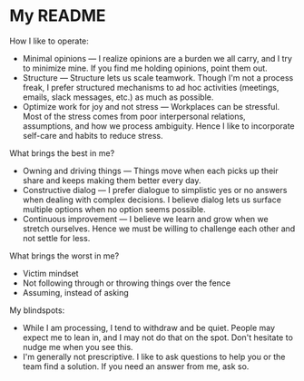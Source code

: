 # My README

How I like to operate:
* Minimal opinions — I realize opinions are a burden we all carry, and I try to minimize mine. If you find me holding opinions, point them out.
* Structure — Structure lets us scale teamwork. Though I'm not a process freak, I prefer structured mechanisms to ad hoc activities (meetings, emails, slack messages, etc.) as much as possible.
* Optimize work for joy and not stress — Workplaces can be stressful. Most of the stress comes from poor interpersonal relations, assumptions, and how we process ambiguity. Hence I like to incorporate self-care and habits to reduce stress. 

What brings the best in me?
* Owning and driving things — Things move when each picks up their share and keeps making them better every day.
* Constructive dialog — I prefer dialogue to simplistic yes or no answers when dealing with complex decisions. I believe dialog lets us surface multiple options when no option seems possible.
* Continuous improvement — I believe we learn and grow when we stretch ourselves. Hence we must be willing to challenge each other and not settle for less.

What brings the worst in me?
* Victim mindset
* Not following through or throwing things over the fence
* Assuming, instead of asking

My blindspots:
* While I am processing, I tend to withdraw and be quiet. People may expect me to lean in, and I may not do that on the spot. Don't hesitate to nudge me when you see this.
* I'm generally not prescriptive. I like to ask questions to help you or the team find a solution. If you need an answer from me, ask so.

